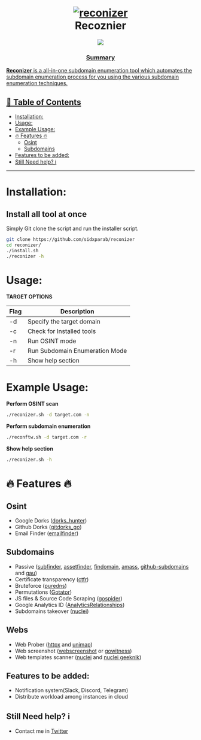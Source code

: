 <h1 align="center">
  <br>
  <a href="https://github.com/sidxparab/reconizer"><img src="https://github.com/sixparab/reconizer/blob/main/images/reconizer_banner.png" alt="reconizer"></a>
  <br>
  Recoznier
  <br>
</h1>


<p align="center">
  <a href="https://twitter.com/sidxparab">
    <img src="https://img.shields.io/badge/twitter-sidxparab-orange">
</p>


<h3 align="center">Summary</h3>

**Reconizer** is a all-in-one subdomain enumeration tool which automates the subdomain enumeration process for you using the various subdomain enumeration techniques.


📔 Table of Contents
-----------------
- [Installation:](#-installation)
- [Usage:](#usage)
- [Example Usage:](#example-usage)
- [:fire: Features :fire:](#fire-features-fire)
  - [Osint](#osint)
  - [Subdomains](#subdomains)
- [Features to be added:](#Features-to-be-added:)
- [Still Need help? :information_source:](#Still-Need-help?)

---

# Installation:

## Install all tool at once

Simply Git clone the script and run the installer script.

```bash
git clone https://github.com/sidxparab/reconizer
cd reconizer/
./install.sh
./reconizer -h
```


# Usage:

**TARGET OPTIONS**

| Flag | Description |
|------|-------------|
| -d | Specify the target domain   |
| -c | Check for Installed tools |
| -n | Run OSINT mode  |
| -r | Run Subdomain Enumeration Mode |
| -h | Show help section |


# Example Usage:

**Perform OSINT scan**

```bash
./reconizer.sh -d target.com -n
```

**Perform subdomain enumeration**

```bash
./reconftw.sh -d target.com -r
```

**Show help section**

```bash
./reconizer.sh -h
```

# :fire: Features :fire:

 ## Osint
- Google Dorks ([dorks_hunter](https://github.com/six2dez/dorks_hunter))
- Github Dorks ([gitdorks_go](https://github.com/damit5/gitdorks_go))
- Email Finder  ([emailfinder](https://github.com/Josue87/EmailFinder))

## Subdomains
  - Passive ([subfinder](https://github.com/projectdiscovery/subfinder), [assetfinder](https://github.com/tomnomnom/assetfinder), [findomain](https://github.com/Findomain/Findomain), [amass](https://github.com/OWASP/Amass), [github-subdomains](https://github.com/gwen001/github-subdomains) and [gau](https://github.com/lc/gau))
  - Certificate transparency ([ctfr](https://github.com/UnaPibaGeek/ctfr))
  - Bruteforce ([puredns](https://github.com/d3mondev/puredns))
  - Permutations ([Gotator](https://github.com/Josue87/gotator))
  - JS files & Source Code Scraping ([gospider](https://github.com/jaeles-project/gospider))
  - Google Analytics ID ([AnalyticsRelationships](https://github.com/Josue87/AnalyticsRelationships))
  - Subdomains takeover ([nuclei](https://github.com/projectdiscovery/nuclei))

## Webs
- Web Prober ([httpx](https://github.com/projectdiscovery/httpx) and [unimap](https://github.com/Edu4rdSHL/unimap))
- Web screenshot ([webscreenshot](https://github.com/maaaaz/webscreenshot) or [gowitness](https://github.com/sensepost/gowitness))
- Web templates scanner ([nuclei](https://github.com/projectdiscovery/nuclei) and [nuclei geeknik](https://github.com/geeknik/the-nuclei-templates.git))


## Features to be added:
- Notification system(Slack, Discord, Telegram)
- Distribute workload among instances in cloud

## Still Need help? :information_source:

-  Contact me in [Twitter](https://twitter.com/sidxparab)

